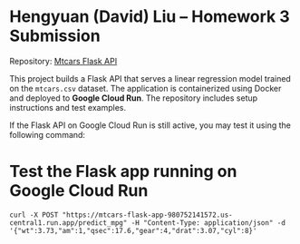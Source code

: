 # Hengyuan (David) Liu – Homework 3 Submission

Repository: [Mtcars Flask API](https://github.com/DavidLiu0619/Mtcars-Flask-Api/)

This project builds a Flask API that serves a linear regression model trained on the `mtcars.csv` dataset. The application is containerized using Docker and deployed to **Google Cloud Run**. The repository includes setup instructions and test examples.

If the Flask API on Google Cloud Run is still active, you may test it using the following command:

# Test the Flask app running on Google Cloud Run
```
curl -X POST "https://mtcars-flask-app-980752141572.us-central1.run.app/predict_mpg" -H "Content-Type: application/json" -d '{"wt":3.73,"am":1,"qsec":17.6,"gear":4,"drat":3.07,"cyl":8}'
```